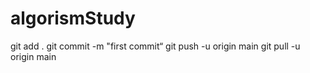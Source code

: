 # algorismStudy

git add .
git commit -m "first commit“
git push -u origin main
git pull -u origin main
